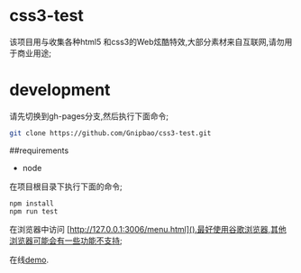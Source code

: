 # css3-test
该项目用与收集各种html5 和css3的Web炫酷特效,大部分素材来自互联网,请勿用于商业用途;
# development
请先切换到gh-pages分支,然后执行下面命令;
```bash
git clone https://github.com/Gnipbao/css3-test.git
```
##requirements
+ node

在项目根目录下执行下面的命令;
```
npm install
npm run test
```
在浏览器中访问 [http://127.0.0.1:3006/menu.html]().最好使用谷歌浏览器,其他浏览器可能会有一些功能不支持;

在线[demo](http://gnipbao.github.io/css3-test/menu.html).




